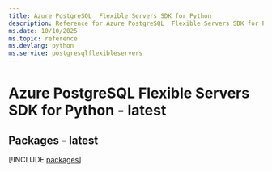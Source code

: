 ```yaml
---
title: Azure PostgreSQL  Flexible Servers SDK for Python
description: Reference for Azure PostgreSQL  Flexible Servers SDK for Python
ms.date: 10/10/2025
ms.topic: reference
ms.devlang: python
ms.service: postgresqlflexibleservers
---
```

# Azure PostgreSQL  Flexible Servers SDK for Python - latest
## Packages - latest
[!INCLUDE [packages](postgresql--flexible-servers-index.md)]
